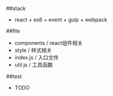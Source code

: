 ##stack
- react + es6 + event + gulp  + webpack

##file
- components / react组件相关
- style / 样式相关
- index.js / 入口文件
- util.js / 工具函数

##test
- TODO